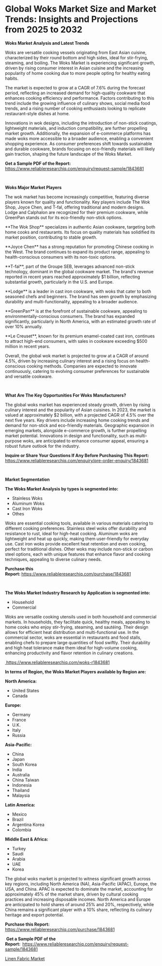 <p><h1>Global Woks Market Size and Market Trends: Insights and Projections from 2025 to 2032</h1></p><p><strong>Woks Market Analysis and Latest Trends</strong></p>
<p><p>Woks are versatile cooking vessels originating from East Asian cuisine, characterized by their round bottom and high sides, ideal for stir-frying, steaming, and boiling. The Woks Market is experiencing significant growth, driven by rising consumer interest in Asian cuisine and the increasing popularity of home cooking due to more people opting for healthy eating habits. </p><p>The market is expected to grow at a CAGR of 7.6% during the forecast period, reflecting an increased demand for high-quality cookware that enhances cooking efficiency and performance. Factors contributing to this trend include the growing influence of culinary shows, social media food trends, and a rising number of cooking enthusiasts looking to replicate restaurant-style dishes at home.</p><p>Innovations in wok designs, including the introduction of non-stick coatings, lightweight materials, and induction compatibility, are further propelling market growth. Additionally, the expansion of e-commerce platforms has made woks more accessible to a broader audience, enabling a convenient shopping experience. As consumer preferences shift towards sustainable and durable cookware, brands focusing on eco-friendly materials will likely gain traction, shaping the future landscape of the Woks Market.</p></p>
<p><strong>Get a Sample PDF of the Report:&nbsp;</strong> <a href="https://www.reliableresearchiq.com/enquiry/request-sample/1843681?utm_campaign=3299&utm_medium=2&utm_source=Github&utm_content=ia&utm_term=05042025&utm_id=woks">https://www.reliableresearchiq.com/enquiry/request-sample/1843681</a></p>
<p>&nbsp;</p>
<p><strong>Woks Major Market Players</strong></p>
<p><p>The wok market has become increasingly competitive, featuring diverse players known for quality and functionality. Key players include The Wok Shop, Joyce Chen, and T-fal, offering traditional and modern designs. Lodge and Calphalon are recognized for their premium cookware, while GreenPan stands out for its eco-friendly non-stick options.</p><p>**The Wok Shop** specializes in authentic Asian cookware, targeting both home cooks and restaurants. Its focus on quality materials has solidified its market position, contributing to stable growth.</p><p>**Joyce Chen** has a strong reputation for promoting Chinese cooking in the West. The brand continues to expand its product range, appealing to health-conscious consumers with its non-toxic options.</p><p>**T-fal**, part of the Groupe SEB, leverages advanced non-stick technology, dominant in the global cookware market. The brand's revenue reported in recent years reached approximately $1 billion, reflecting substantial growth, particularly in the U.S. and Europe.</p><p>**Lodge** is a leader in cast iron cookware, with woks that cater to both seasoned chefs and beginners. The brand has seen growth by emphasizing durability and multi-functionality, appealing to a broader audience.</p><p>**GreenPan** is at the forefront of sustainable cookware, appealing to environmentally-conscious consumers. The brand has expanded significantly, particularly in North America, with an estimated growth rate of over 10% annually.</p><p>**Le Creuset**, known for its premium enamel-coated cast iron, continues to attract high-end consumers, with sales in cookware exceeding $500 million in recent years.</p><p>Overall, the global wok market is projected to grow at a CAGR of around 4.5%, driven by increasing culinary interest and a rising focus on health-conscious cooking methods. Companies are expected to innovate continuously, catering to evolving consumer preferences for sustainable and versatile cookware.</p></p>
<p>&nbsp;</p>
<p><strong>What Are The Key Opportunities For Woks Manufacturers?</strong></p>
<p><p>The global woks market has experienced steady growth, driven by rising culinary interest and the popularity of Asian cuisines. In 2023, the market is valued at approximately $2 billion, with a projected CAGR of 4.5% over the next five years. Key drivers include increasing home cooking trends and demand for non-stick and eco-friendly materials. Geographic expansion in emerging markets, alongside e-commerce growth, is further propelling market potential. Innovations in design and functionality, such as multi-purpose woks, are anticipated to enhance consumer appeal, ensuring a robust future outlook for the industry.</p></p>
<p><strong>Inquire or Share Your Questions If Any Before Purchasing This Report:</strong> <a href="https://www.reliableresearchiq.com/enquiry/pre-order-enquiry/1843681?utm_campaign=3299&utm_medium=2&utm_source=Github&utm_content=ia&utm_term=05042025&utm_id=woks">https://www.reliableresearchiq.com/enquiry/pre-order-enquiry/1843681</a></p>
<p>&nbsp;</p>
<p><strong>Market Segmentation</strong></p>
<p><strong>The Woks Market Analysis by types is segmented into:</strong></p>
<p><ul><li>Stainless Woks</li><li>Aluminum Woks</li><li>Cast Iron Woks</li><li>Othes</li></ul></p>
<p><p>Woks are essential cooking tools, available in various materials catering to different cooking preferences. Stainless steel woks offer durability and resistance to rust, ideal for high-heat cooking. Aluminum woks are lightweight and heat up quickly, making them user-friendly for everyday use. Cast iron woks provide excellent heat retention and even cooking, perfect for traditional dishes. Other woks may include non-stick or carbon steel options, each with unique features that enhance flavor and cooking techniques, appealing to diverse culinary needs.</p></p>
<p><strong>Purchase this Report:&nbsp;</strong><a href="https://www.reliableresearchiq.com/purchase/1843681?utm_campaign=3299&utm_medium=2&utm_source=Github&utm_content=ia&utm_term=05042025&utm_id=woks">https://www.reliableresearchiq.com/purchase/1843681</a></p>
<p>&nbsp;</p>
<p><strong>The Woks Market Industry Research by Application is segmented into:</strong></p>
<p><ul><li>Household</li><li>Commercial</li></ul></p>
<p><p>Woks are versatile cooking utensils used in both household and commercial markets. In households, they facilitate quick, healthy meals, appealing to home cooks who enjoy stir-frying, steaming, and sautéing. Their design allows for efficient heat distribution and multi-functional use. In the commercial sector, woks are essential in restaurants and food stalls, enabling chefs to prepare large quantities of food swiftly. Their durability and high heat tolerance make them ideal for high-volume cooking, enhancing productivity and flavor retention in culinary creations.</p></p>
<p><a href="https://www.reliableresearchiq.com/woks-r1843681?utm_campaign=3299&utm_medium=2&utm_source=Github&utm_content=ia&utm_term=05042025&utm_id=woks">&nbsp;https://www.reliableresearchiq.com/woks-r1843681</a></p>
<p><strong>In terms of Region, the Woks Market Players available by Region are:</strong></p>
<p>
    <p> <strong> North America: </strong>
        <ul>
            <li>United States</li>
            <li>Canada</li>
        </ul>
        </p> 
    <p> <strong> Europe: </strong>
        <ul>
            <li>Germany</li>
            <li>France</li>
            <li>U.K.</li>
            <li>Italy</li>
            <li>Russia</li>
        </ul>
        </p> 
    <p> <strong> Asia-Pacific: </strong>
        <ul>
            <li>China</li>
            <li>Japan</li>
            <li>South Korea</li>
            <li>India</li>
            <li>Australia</li>
            <li>China Taiwan</li>
            <li>Indonesia</li>
            <li>Thailand</li>
            <li>Malaysia</li>
        </ul>
        </p> 
    <p> <strong> Latin America: </strong>
        <ul>
            <li>Mexico</li>
            <li>Brazil</li>
            <li>Argentina Korea</li>
            <li>Colombia</li>
        </ul>
        </p> 
    <p> <strong> Middle East & Africa: </strong>
        <ul>
            <li>Turkey</li>
            <li>Saudi</li>
            <li>Arabia</li>
            <li>UAE</li>
            <li>Korea</li>
        </ul>
    </p>
    </p>
<p><p>The global woks market is projected to witness significant growth across key regions, including North America (NA), Asia-Pacific (APAC), Europe, the USA, and China. APAC is expected to dominate the market, accounting for approximately 45% of the market share, driven by cultural cooking practices and increasing disposable incomes. North America and Europe are anticipated to hold shares of around 25% and 20%, respectively, while China remains a significant player with a 10% share, reflecting its culinary heritage and export potential.</p></p>
<p><strong>Purchase this Report: </strong><a href="https://www.reliableresearchiq.com/purchase/1843681?utm_campaign=3299&utm_medium=2&utm_source=Github&utm_content=ia&utm_term=05042025&utm_id=woks">https://www.reliableresearchiq.com/purchase/1843681</a></p>
<p>&nbsp;<strong>Get a Sample PDF of the Report:&nbsp;&nbsp;</strong><a href="https://www.reliableresearchiq.com/enquiry/request-sample/1843681?utm_campaign=3299&utm_medium=2&utm_source=Github&utm_content=ia&utm_term=05042025&utm_id=woks">https://www.reliableresearchiq.com/enquiry/request-sample/1843681</a></p>
<p><strong></strong></p>
<p><p><a href="https://github.com/debowflaggqw/Market-Research-Report-List-1/blob/main/linen-fabric-market.md?utm_campaign=3299&utm_medium=2&utm_source=Github&utm_content=ia&utm_term=05042025&utm_id=woks">Linen Fabric Market</a></p></p>